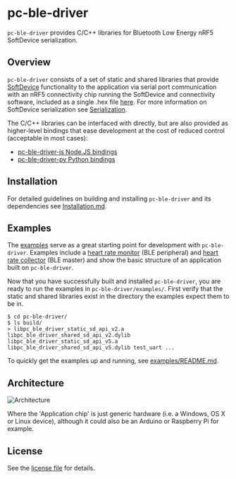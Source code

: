 # pc-ble-driver

`pc-ble-driver` provides C/C++ libraries for Bluetooth Low Energy nRF5 SoftDevice serialization.

## Overview
`pc-ble-driver` consists of a set of static and shared libraries that provide [SoftDevice](http://infocenter.nordicsemi.com/topic/com.nordic.infocenter.softdevices52/dita/nrf52/softdevices.html?cp=2_3) functionality to the application via serial port communication with an nRF5 connectivity chip running the SoftDevice and connectivity software, included as a single .hex file [here](./hex/). For more information on SoftDevice serialization see [Serialization](http://infocenter.nordicsemi.com/topic/com.nordic.infocenter.sdk5.v14.0.0/lib_serialization.html?cp=4_0_0_3_33).

The C/C++ libraries can be interfaced with directly, but are also provided as higher-level bindings that ease development at the cost of reduced control (acceptable in most cases):

* [pc-ble-driver-js Node.JS bindings](https://github.com/NordicSemiconductor/pc-ble-driver-js)
* [pc-ble-driver-py Python bindings](https://github.com/NordicSemiconductor/pc-ble-driver-py)

## Installation

For detailed guidelines on building and installing `pc-ble-driver` and its dependencies see [Installation.md](./Installation.md).

## Examples

The [examples](./examples) serve as a great starting point for development with `pc-ble-driver`. Examples include a [heart rate monitor](./examples/heart_rate_monitor/) (BLE peripheral) and [heart rate collector](./examples/heart_rate_collector/) (BLE master) and show the basic structure of an application built on `pc-ble-driver`.

Now that you have successfully built and installed `pc-ble-driver`, you are ready to run the examples in `pc-ble-driver/examples/`. First verify that the static and shared libraries exist in the directory the examples expect them to be in.

    $ cd pc-ble-driver/
    $ ls build/
    > libpc_ble_driver_static_sd_api_v2.a libpc_ble_driver_shared_sd_api_v2.dylib libpc_ble_driver_static_sd_api_v5.a  libpc_ble_driver_shared_sd_api_v5.dylib test_uart ...

To quickly get the examples up and running, see [examples/README.md](./examples/README.md).

## Architecture

![Architecture](https://infocenter.nordicsemi.com/topic/com.nordic.infocenter.sdk5.v14.0.0/architecture_overview_serialization.svg)

Where the 'Application chip' is just generic hardware (i.e. a Windows, OS X or Linux device), although it could also be an Arduino or Raspberry Pi for example.

## License

See the [license file](./LICENSE) for details.
